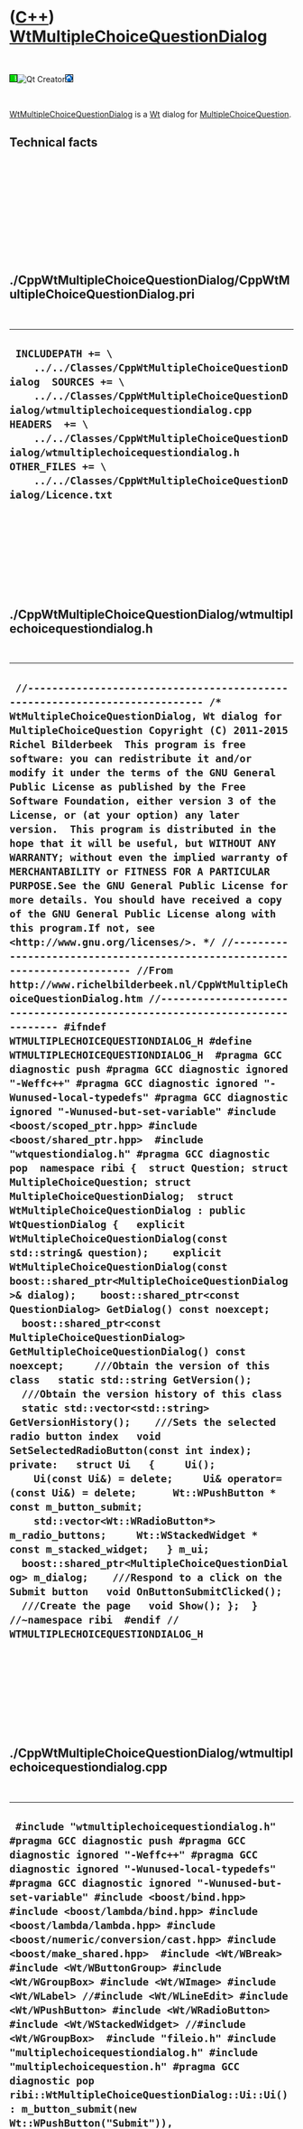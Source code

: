 
 

 

 

 

 

([C++](Cpp.md)) [WtMultipleChoiceQuestionDialog](CppWtMultipleChoiceQuestionDialog.md)
========================================================================================

 

![Wt](PicWt.png)![Qt
Creator](PicQtCreator.png)![Lubuntu](PicLubuntu.png)

 

[WtMultipleChoiceQuestionDialog](CppWtMultipleChoiceQuestionDialog.md)
is a [Wt](CppWt.md) dialog for
[MultipleChoiceQuestion](CppMultipleChoiceQuestion.md).

Technical facts
---------------

 

 

 

 

 

 

./CppWtMultipleChoiceQuestionDialog/CppWtMultipleChoiceQuestionDialog.pri
-------------------------------------------------------------------------

 

  --------------------------------------------------------------------------------------------------------------------------------------------------------------------------------------------------------------------------------------------------------------------------------------------------------------------------------------------------------------------
  ` INCLUDEPATH += \     ../../Classes/CppWtMultipleChoiceQuestionDialog  SOURCES += \     ../../Classes/CppWtMultipleChoiceQuestionDialog/wtmultiplechoicequestiondialog.cpp  HEADERS  += \     ../../Classes/CppWtMultipleChoiceQuestionDialog/wtmultiplechoicequestiondialog.h  OTHER_FILES += \     ../../Classes/CppWtMultipleChoiceQuestionDialog/Licence.txt`
  --------------------------------------------------------------------------------------------------------------------------------------------------------------------------------------------------------------------------------------------------------------------------------------------------------------------------------------------------------------------

 

 

 

 

 

./CppWtMultipleChoiceQuestionDialog/wtmultiplechoicequestiondialog.h
--------------------------------------------------------------------

 

  -----------------------------------------------------------------------------------------------------------------------------------------------------------------------------------------------------------------------------------------------------------------------------------------------------------------------------------------------------------------------------------------------------------------------------------------------------------------------------------------------------------------------------------------------------------------------------------------------------------------------------------------------------------------------------------------------------------------------------------------------------------------------------------------------------------------------------------------------------------------------------------------------------------------------------------------------------------------------------------------------------------------------------------------------------------------------------------------------------------------------------------------------------------------------------------------------------------------------------------------------------------------------------------------------------------------------------------------------------------------------------------------------------------------------------------------------------------------------------------------------------------------------------------------------------------------------------------------------------------------------------------------------------------------------------------------------------------------------------------------------------------------------------------------------------------------------------------------------------------------------------------------------------------------------------------------------------------------------------------------------------------------------------------------------------------------------------------------------------------------------------------------------------------------------------------------------------------------------------------------------------------------------------------------------------------------------------------------------------------------------------------------------------------------------------------------------------------------------------------------------------------------------------------------------------------------------------------------------------------------------------------------------------------------------------------------------------------------------------------------------------------------------------------------------------------------------------------------
  ` //--------------------------------------------------------------------------- /* WtMultipleChoiceQuestionDialog, Wt dialog for MultipleChoiceQuestion Copyright (C) 2011-2015 Richel Bilderbeek  This program is free software: you can redistribute it and/or modify it under the terms of the GNU General Public License as published by the Free Software Foundation, either version 3 of the License, or (at your option) any later version.  This program is distributed in the hope that it will be useful, but WITHOUT ANY WARRANTY; without even the implied warranty of MERCHANTABILITY or FITNESS FOR A PARTICULAR PURPOSE.See the GNU General Public License for more details. You should have received a copy of the GNU General Public License along with this program.If not, see <http://www.gnu.org/licenses/>. */ //--------------------------------------------------------------------------- //From http://www.richelbilderbeek.nl/CppWtMultipleChoiceQuestionDialog.htm //--------------------------------------------------------------------------- #ifndef WTMULTIPLECHOICEQUESTIONDIALOG_H #define WTMULTIPLECHOICEQUESTIONDIALOG_H  #pragma GCC diagnostic push #pragma GCC diagnostic ignored "-Weffc++" #pragma GCC diagnostic ignored "-Wunused-local-typedefs" #pragma GCC diagnostic ignored "-Wunused-but-set-variable" #include <boost/scoped_ptr.hpp> #include <boost/shared_ptr.hpp>  #include "wtquestiondialog.h" #pragma GCC diagnostic pop  namespace ribi {  struct Question; struct MultipleChoiceQuestion; struct MultipleChoiceQuestionDialog;  struct WtMultipleChoiceQuestionDialog : public WtQuestionDialog {   explicit WtMultipleChoiceQuestionDialog(const std::string& question);    explicit WtMultipleChoiceQuestionDialog(const boost::shared_ptr<MultipleChoiceQuestionDialog>& dialog);    boost::shared_ptr<const QuestionDialog> GetDialog() const noexcept;   boost::shared_ptr<const MultipleChoiceQuestionDialog> GetMultipleChoiceQuestionDialog() const noexcept;     ///Obtain the version of this class   static std::string GetVersion();    ///Obtain the version history of this class   static std::vector<std::string> GetVersionHistory();    ///Sets the selected radio button index   void SetSelectedRadioButton(const int index);  private:   struct Ui   {     Ui();     Ui(const Ui&) = delete;     Ui& operator=(const Ui&) = delete;      Wt::WPushButton * const m_button_submit;     std::vector<Wt::WRadioButton*> m_radio_buttons;     Wt::WStackedWidget * const m_stacked_widget;   } m_ui;    boost::shared_ptr<MultipleChoiceQuestionDialog> m_dialog;    ///Respond to a click on the Submit button   void OnButtonSubmitClicked();    ///Create the page   void Show(); };  } //~namespace ribi  #endif // WTMULTIPLECHOICEQUESTIONDIALOG_H`
  -----------------------------------------------------------------------------------------------------------------------------------------------------------------------------------------------------------------------------------------------------------------------------------------------------------------------------------------------------------------------------------------------------------------------------------------------------------------------------------------------------------------------------------------------------------------------------------------------------------------------------------------------------------------------------------------------------------------------------------------------------------------------------------------------------------------------------------------------------------------------------------------------------------------------------------------------------------------------------------------------------------------------------------------------------------------------------------------------------------------------------------------------------------------------------------------------------------------------------------------------------------------------------------------------------------------------------------------------------------------------------------------------------------------------------------------------------------------------------------------------------------------------------------------------------------------------------------------------------------------------------------------------------------------------------------------------------------------------------------------------------------------------------------------------------------------------------------------------------------------------------------------------------------------------------------------------------------------------------------------------------------------------------------------------------------------------------------------------------------------------------------------------------------------------------------------------------------------------------------------------------------------------------------------------------------------------------------------------------------------------------------------------------------------------------------------------------------------------------------------------------------------------------------------------------------------------------------------------------------------------------------------------------------------------------------------------------------------------------------------------------------------------------------------------------------------------------------------

 

 

 

 

 

./CppWtMultipleChoiceQuestionDialog/wtmultiplechoicequestiondialog.cpp
----------------------------------------------------------------------

 

  -------------------------------------------------------------------------------------------------------------------------------------------------------------------------------------------------------------------------------------------------------------------------------------------------------------------------------------------------------------------------------------------------------------------------------------------------------------------------------------------------------------------------------------------------------------------------------------------------------------------------------------------------------------------------------------------------------------------------------------------------------------------------------------------------------------------------------------------------------------------------------------------------------------------------------------------------------------------------------------------------------------------------------------------------------------------------------------------------------------------------------------------------------------------------------------------------------------------------------------------------------------------------------------------------------------------------------------------------------------------------------------------------------------------------------------------------------------------------------------------------------------------------------------------------------------------------------------------------------------------------------------------------------------------------------------------------------------------------------------------------------------------------------------------------------------------------------------------------------------------------------------------------------------------------------------------------------------------------------------------------------------------------------------------------------------------------------------------------------------------------------------------------------------------------------------------------------------------------------------------------------------------------------------------------------------------------------------------------------------------------------------------------------------------------------------------------------------------------------------------------------------------------------------------------------------------------------------------------------------------------------------------------------------------------------------------------------------------------------------------------------------------------------------------------------------------------------------------------------------------------------------------------------------------------------------------------------------------------------------------------------------------------------------------------------------------------------------------------------------------------------------------------------------------------------------------------------------------------------------------------------------------------------------------------------------------------------------------------------------------------------------------------------------------------------------------------------------------------------------------------------------------------------------------------------------------------------------------------------------------------------------------------------------------------------------------------------------------------------------------------------------------------------------------------------------------------------------------------------------------------------------------------------------------------------------------------------------------------------------------------------------------------------------------------------------------------------------------------------------------------------------------------------------------------------------------------------------------------------------------------------------------------------------------------------------------------------------------------------------------------------------------------------------------------------------------------------------------------------------------------------------------------------------------------------------------------------------------------------------------------------------------------------------------------------------------------------------------------------------------------------------------------------------------------------------------------------------------------------------------------------------------------------------------------------------------------------------------------------------------------------------------------------------------------------------------------------------------------------------------------------------------------------------------------------------------------------------------------------------------------------------------------
  ` #include "wtmultiplechoicequestiondialog.h"  #pragma GCC diagnostic push #pragma GCC diagnostic ignored "-Weffc++" #pragma GCC diagnostic ignored "-Wunused-local-typedefs" #pragma GCC diagnostic ignored "-Wunused-but-set-variable" #include <boost/bind.hpp>  #include <boost/lambda/bind.hpp> #include <boost/lambda/lambda.hpp> #include <boost/numeric/conversion/cast.hpp> #include <boost/make_shared.hpp>  #include <Wt/WBreak> #include <Wt/WButtonGroup> #include <Wt/WGroupBox> #include <Wt/WImage> #include <Wt/WLabel> //#include <Wt/WLineEdit> #include <Wt/WPushButton> #include <Wt/WRadioButton> #include <Wt/WStackedWidget> //#include <Wt/WGroupBox>  #include "fileio.h" #include "multiplechoicequestiondialog.h" #include "multiplechoicequestion.h" #pragma GCC diagnostic pop  ribi::WtMultipleChoiceQuestionDialog::Ui::Ui()  : m_button_submit(new Wt::WPushButton("Submit")),    m_radio_buttons{},    m_stacked_widget(new Wt::WStackedWidget) {  }   ribi::WtMultipleChoiceQuestionDialog::WtMultipleChoiceQuestionDialog(   const std::string& s)   : m_ui{},     m_dialog(boost::make_shared<MultipleChoiceQuestionDialog>(s)) {   Show(); }  ribi::WtMultipleChoiceQuestionDialog::WtMultipleChoiceQuestionDialog(   const boost::shared_ptr<MultipleChoiceQuestionDialog>& dialog)   : m_ui{},     m_dialog(dialog) {   Show(); }  boost::shared_ptr<const ribi::QuestionDialog> ribi::WtMultipleChoiceQuestionDialog::GetDialog() const noexcept {   return m_dialog; }  boost::shared_ptr<const ribi::MultipleChoiceQuestionDialog> ribi::WtMultipleChoiceQuestionDialog::GetMultipleChoiceQuestionDialog() const noexcept {   return m_dialog; }  std::string ribi::WtMultipleChoiceQuestionDialog::GetVersion() {   return "1.1"; }  std::vector<std::string> ribi::WtMultipleChoiceQuestionDialog::GetVersionHistory() {   return {     "2011-06-29: version 1.0: initial version",     "2011-09-15: version 1.1: added internal Ui struct"   }; }  void ribi::WtMultipleChoiceQuestionDialog::OnButtonSubmitClicked() {   assert(!m_dialog->HasSubmitted());    if (std::find_if(     m_ui.m_radio_buttons.begin(), m_ui.m_radio_buttons.end(),     boost::bind(&Wt::WRadioButton::isChecked,boost::lambda::_1)       == true) == m_ui.m_radio_buttons.end()) return;    const std::string s =     (*std::find_if(       m_ui.m_radio_buttons.begin(), m_ui.m_radio_buttons.end(),       boost::bind(&Wt::WRadioButton::isChecked,boost::lambda::_1)         == true))->text().toUTF8();    this->m_dialog->Submit(s);    this->m_ui.m_stacked_widget->setCurrentIndex(m_dialog->IsAnswerCorrect()     ? 1     : 2);    m_signal_submitted(m_dialog->IsAnswerCorrect()); }  void ribi::WtMultipleChoiceQuestionDialog::Show() {   const auto question = m_dialog->GetMultipleChoiceQuestion();   //const auto question = m_dialog->GetMultipleChoiceQuestion();   //m_dialog->SetQuestion(question);    this->setContentAlignment(Wt::AlignCenter);     if (ribi::fileio::FileIo().IsRegularFile(GetDialog()->GetQuestion()->GetFilename()))   {     this->addWidget(new Wt::WImage(GetDialog()->GetQuestion()->GetFilename().c_str()));   }    const MultipleChoiceQuestion * const q     = dynamic_cast<const MultipleChoiceQuestion *>(GetDialog()->GetQuestion().get());   assert(q);    this->addWidget(m_ui.m_stacked_widget);   //Create the question page   {     Wt::WContainerWidget * const page = new Wt::WContainerWidget;     page->addWidget(new Wt::WLabel(GetDialog()->GetQuestion()->GetQuestion().c_str()));     page->addWidget(new Wt::WBreak);     //RadioButtons     {       Wt::WGroupBox * container = new Wt::WGroupBox("Answers");       container->setContentAlignment(Wt::AlignLeft);       Wt::WButtonGroup * const group = new Wt::WButtonGroup(container);       const int n = boost::numeric_cast<int>(q->GetOptions().size());       for (int i=0;i!=n;++i)       {         Wt::WRadioButton * button           = new Wt::WRadioButton(q->GetOptions()[i].c_str(),container);         group->addButton(button);         new Wt::WBreak(container);         m_ui.m_radio_buttons.push_back(button);       }       page->addWidget(container);     }     //Button     page->addWidget(m_ui.m_button_submit);     page->addWidget(new Wt::WBreak);     m_ui.m_button_submit->clicked().connect(       this,&ribi::WtMultipleChoiceQuestionDialog::OnButtonSubmitClicked);     m_ui.m_stacked_widget->addWidget(page);   }   //Create the correct page   {     Wt::WContainerWidget * const page = new Wt::WContainerWidget;     page->addWidget(new Wt::WLabel("Correct"));     page->addWidget(new Wt::WBreak);     m_ui.m_stacked_widget->addWidget(page);   }   //Create the incorrect page   {     Wt::WContainerWidget * const page = new Wt::WContainerWidget;     page->addWidget(new Wt::WLabel("Incorrect"));     page->addWidget(new Wt::WBreak);     page->addWidget(new Wt::WLabel(GetDialog()->GetQuestion()->GetQuestion().c_str()));     page->addWidget(new Wt::WBreak);     page->addWidget(new Wt::WLabel(q->GetAnswer().c_str()));     page->addWidget(new Wt::WBreak);     m_ui.m_stacked_widget->addWidget(page);   }   m_ui.m_stacked_widget->setCurrentIndex(0); }`
  -------------------------------------------------------------------------------------------------------------------------------------------------------------------------------------------------------------------------------------------------------------------------------------------------------------------------------------------------------------------------------------------------------------------------------------------------------------------------------------------------------------------------------------------------------------------------------------------------------------------------------------------------------------------------------------------------------------------------------------------------------------------------------------------------------------------------------------------------------------------------------------------------------------------------------------------------------------------------------------------------------------------------------------------------------------------------------------------------------------------------------------------------------------------------------------------------------------------------------------------------------------------------------------------------------------------------------------------------------------------------------------------------------------------------------------------------------------------------------------------------------------------------------------------------------------------------------------------------------------------------------------------------------------------------------------------------------------------------------------------------------------------------------------------------------------------------------------------------------------------------------------------------------------------------------------------------------------------------------------------------------------------------------------------------------------------------------------------------------------------------------------------------------------------------------------------------------------------------------------------------------------------------------------------------------------------------------------------------------------------------------------------------------------------------------------------------------------------------------------------------------------------------------------------------------------------------------------------------------------------------------------------------------------------------------------------------------------------------------------------------------------------------------------------------------------------------------------------------------------------------------------------------------------------------------------------------------------------------------------------------------------------------------------------------------------------------------------------------------------------------------------------------------------------------------------------------------------------------------------------------------------------------------------------------------------------------------------------------------------------------------------------------------------------------------------------------------------------------------------------------------------------------------------------------------------------------------------------------------------------------------------------------------------------------------------------------------------------------------------------------------------------------------------------------------------------------------------------------------------------------------------------------------------------------------------------------------------------------------------------------------------------------------------------------------------------------------------------------------------------------------------------------------------------------------------------------------------------------------------------------------------------------------------------------------------------------------------------------------------------------------------------------------------------------------------------------------------------------------------------------------------------------------------------------------------------------------------------------------------------------------------------------------------------------------------------------------------------------------------------------------------------------------------------------------------------------------------------------------------------------------------------------------------------------------------------------------------------------------------------------------------------------------------------------------------------------------------------------------------------------------------------------------------------------------------------------------------------------------------------------------------------------

 

 

 

 

 

 



